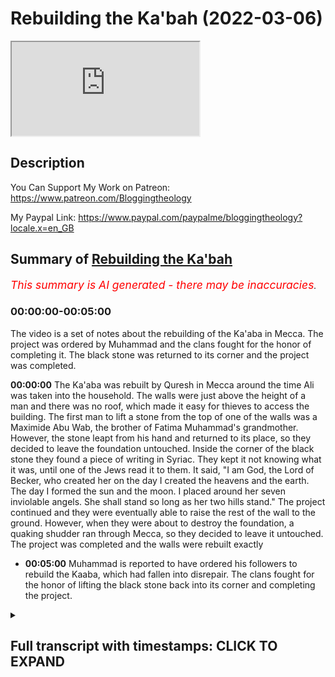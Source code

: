 # Rebuilding the Ka'bah (2022-03-06)

<iframe loading='lazy' allow='autoplay' src='https://www.youtube.com/embed/Maihu1XOM6U'></iframe>

## Description

You Can Support My Work on Patreon:
<https://www.patreon.com/Bloggingtheology>

My Paypal Link:
<https://www.paypal.com/paypalme/bloggingtheology?locale.x=en_GB>

## Summary of [Rebuilding the Ka'bah](https://www.youtube.com/watch?v=Maihu1XOM6U)

*<span style="color:red; font-size:125%">This summary is AI generated - there may be inaccuracies</span>. [](/)*

### <a onclick="modifyYTiframeseektime('0')">00:00:00-00:05:00</a>

The video is a set of notes about the rebuilding of the Ka'aba in Mecca. The project was ordered by Muhammad and the clans fought for the honor of completing it. The black stone was returned to its corner and the project was completed.

**<a onclick="modifyYTiframeseektime('0')">00:00:00</a>** The Ka'aba was rebuilt by Quresh in Mecca around the time Ali was taken into the household. The walls were just above the height of a man and there was no roof, which made it easy for thieves to access the building. The first man to lift a stone from the top of one of the walls was a Maximide Abu Wab, the brother of Fatima Muhammad's grandmother. However, the stone leapt from his hand and returned to its place, so they decided to leave the foundation untouched. Inside the corner of the black stone they found a piece of writing in Syriac. They kept it not knowing what it was, until one of the Jews read it to them. It said, "I am God, the Lord of Becker, who created her on the day I created the heavens and the earth. The day I formed the sun and the moon. I placed around her seven inviolable angels. She shall stand so long as her two hills stand." The project continued and they were eventually able to raise the rest of the wall to the ground. However, when they were about to destroy the foundation, a quaking shudder ran through Mecca, so they decided to leave it untouched. The project was completed and the walls were rebuilt exactly

* **<a onclick="modifyYTiframeseektime('300')">00:05:00</a>** Muhammad is reported to have ordered his followers to rebuild the Kaaba, which had fallen into disrepair. The clans fought for the honor of lifting the black stone back into its corner and completing the project.

<details><summary><h2>Full transcript with timestamps: CLICK TO EXPAND</h2></summary>

<a onclick="modifyYTiframeseektime('4')">0:00:04</a> in the last episode we read of the  
<a onclick="modifyYTiframeseektime('6')">0:00:06</a> introduction of zaid and ali into the  
<a onclick="modifyYTiframeseektime('9')">0:00:09</a> household of muhammad upon him the peace  
<a onclick="modifyYTiframeseektime('12')">0:00:12</a> and in this episode we will read about  
<a onclick="modifyYTiframeseektime('14')">0:00:14</a> the rebuilding of the kaaba and i  
<a onclick="modifyYTiframeseektime('17')">0:00:17</a> continue to read from muhammad his life  
<a onclick="modifyYTiframeseektime('20')">0:00:20</a> based on the earliest sources by martin  
<a onclick="modifyYTiframeseektime('23')">0:00:23</a> lings  
<a onclick="modifyYTiframeseektime('24')">0:00:24</a> chapter 14 the rebuilding of the  
<a onclick="modifyYTiframeseektime('28')">0:00:28</a> kaaba somewhat before these last mention  
<a onclick="modifyYTiframeseektime('32')">0:00:32</a> happenings about the time when ali was  
<a onclick="modifyYTiframeseektime('35')">0:00:35</a> taken into the household when muhammad  
<a onclick="modifyYTiframeseektime('37')">0:00:37</a> was 35 years old quresh decided to  
<a onclick="modifyYTiframeseektime('41')">0:00:41</a> rebuild the kaaba  
<a onclick="modifyYTiframeseektime('43')">0:00:43</a> as it then stood the walls were just  
<a onclick="modifyYTiframeseektime('45')">0:00:45</a> above the height of a man and there was  
<a onclick="modifyYTiframeseektime('48')">0:00:48</a> no roof which meant that even when the  
<a onclick="modifyYTiframeseektime('50')">0:00:50</a> door was locked access was easy and  
<a onclick="modifyYTiframeseektime('54')">0:00:54</a> recently there had been a theft of some  
<a onclick="modifyYTiframeseektime('57')">0:00:57</a> of its treasure which was stowed in a  
<a onclick="modifyYTiframeseektime('59')">0:00:59</a> vault that had been dug inside the  
<a onclick="modifyYTiframeseektime('62')">0:01:02</a> building for that purpose  
<a onclick="modifyYTiframeseektime('65')">0:01:05</a> they already had all the wood that was  
<a onclick="modifyYTiframeseektime('67')">0:01:07</a> needed for the roof the ship of a greek  
<a onclick="modifyYTiframeseektime('70')">0:01:10</a> merchant had been driven ashore and  
<a onclick="modifyYTiframeseektime('72')">0:01:12</a> wrecked beyond repair at jeddah  
<a onclick="modifyYTiframeseektime('75')">0:01:15</a> so they had taken its timbers to serve  
<a onclick="modifyYTiframeseektime('78')">0:01:18</a> as rafters  
<a onclick="modifyYTiframeseektime('80')">0:01:20</a> and there happened to be in mecca at  
<a onclick="modifyYTiframeseektime('82')">0:01:22</a> that time a copt who was a skilled  
<a onclick="modifyYTiframeseektime('85')">0:01:25</a> carpenter  
<a onclick="modifyYTiframeseektime('86')">0:01:26</a> but such was their ore of the kaaba that  
<a onclick="modifyYTiframeseektime('90')">0:01:30</a> they hesitated to lay hands on it  
<a onclick="modifyYTiframeseektime('93')">0:01:33</a> their plan was to demolish its walls  
<a onclick="modifyYTiframeseektime('96')">0:01:36</a> which were built of loose stones and to  
<a onclick="modifyYTiframeseektime('99')">0:01:39</a> rebuild it all together  
<a onclick="modifyYTiframeseektime('101')">0:01:41</a> but they were afraid of incurring the  
<a onclick="modifyYTiframeseektime('103')">0:01:43</a> guilt of sacrilege  
<a onclick="modifyYTiframeseektime('105')">0:01:45</a> and their hesitation was greatly  
<a onclick="modifyYTiframeseektime('108')">0:01:48</a> increased by the appearance of a large  
<a onclick="modifyYTiframeseektime('110')">0:01:50</a> snake which had taken to coming every  
<a onclick="modifyYTiframeseektime('113')">0:01:53</a> day out of the vault to sun itself  
<a onclick="modifyYTiframeseektime('115')">0:01:55</a> against a wall of the kaaba  
<a onclick="modifyYTiframeseektime('119')">0:01:59</a> if anyone approached it would rear its  
<a onclick="modifyYTiframeseektime('122')">0:02:02</a> head and hiss with gaping jaws and they  
<a onclick="modifyYTiframeseektime('125')">0:02:05</a> were terrified of it  
<a onclick="modifyYTiframeseektime('128')">0:02:08</a> but one day while it was sunning itself  
<a onclick="modifyYTiframeseektime('131')">0:02:11</a> god sent against it an eagle which  
<a onclick="modifyYTiframeseektime('134')">0:02:14</a> seized it and flew away with it  
<a onclick="modifyYTiframeseektime('137')">0:02:17</a> so quresh said among themselves  
<a onclick="modifyYTiframeseektime('140')">0:02:20</a> now we may indeed hope that god is  
<a onclick="modifyYTiframeseektime('142')">0:02:22</a> pleased with our intent  
<a onclick="modifyYTiframeseektime('145')">0:02:25</a> we have a craftsman whose heart is with  
<a onclick="modifyYTiframeseektime('148')">0:02:28</a> us and we have wood  
<a onclick="modifyYTiframeseektime('150')">0:02:30</a> and god hath rid us of this serpent  
<a onclick="modifyYTiframeseektime('155')">0:02:35</a> the first man to lift a stone from the  
<a onclick="modifyYTiframeseektime('157')">0:02:37</a> top of one of the walls was a maximide  
<a onclick="modifyYTiframeseektime('161')">0:02:41</a> abu wab the brother of fatima muhammad's  
<a onclick="modifyYTiframeseektime('164')">0:02:44</a> grandmother but no sooner had it been  
<a onclick="modifyYTiframeseektime('167')">0:02:47</a> lifted than the stone leapt from its  
<a onclick="modifyYTiframeseektime('169')">0:02:49</a> hand and returned to its place  
<a onclick="modifyYTiframeseektime('172')">0:02:52</a> whereupon all drew back from the kaaba  
<a onclick="modifyYTiframeseektime('175')">0:02:55</a> afraid to proceed with the work  
<a onclick="modifyYTiframeseektime('179')">0:02:59</a> the chief of the maxim walid son of the  
<a onclick="modifyYTiframeseektime('182')">0:03:02</a> now dead moghira took up a pickaxe and  
<a onclick="modifyYTiframeseektime('186')">0:03:06</a> said  
<a onclick="modifyYTiframeseektime('186')">0:03:06</a> i will begin raising for you  
<a onclick="modifyYTiframeseektime('189')">0:03:09</a> and going to the kaaba he said oh god  
<a onclick="modifyYTiframeseektime('192')">0:03:12</a> fear not o god we intend not but good  
<a onclick="modifyYTiframeseektime('197')">0:03:17</a> thereupon he knocked down part of the  
<a onclick="modifyYTiframeseektime('199')">0:03:19</a> war between the blackstone and the  
<a onclick="modifyYTiframeseektime('201')">0:03:21</a> yemenite corner that is the south  
<a onclick="modifyYTiframeseektime('204')">0:03:24</a> easterly wall  
<a onclick="modifyYTiframeseektime('206')">0:03:26</a> but the rest of the people held back  
<a onclick="modifyYTiframeseektime('209')">0:03:29</a> let us wait and see they said if he be  
<a onclick="modifyYTiframeseektime('212')">0:03:32</a> smitten we will raise no more of it but  
<a onclick="modifyYTiframeseektime('215')">0:03:35</a> restore it even as it was  
<a onclick="modifyYTiframeseektime('218')">0:03:38</a> but if he is not smitten then god is  
<a onclick="modifyYTiframeseektime('221')">0:03:41</a> pleased with our work and we will raise  
<a onclick="modifyYTiframeseektime('223')">0:03:43</a> it all to the ground  
<a onclick="modifyYTiframeseektime('227')">0:03:47</a> the night passed without mishap and  
<a onclick="modifyYTiframeseektime('229')">0:03:49</a> waled was again at work early next  
<a onclick="modifyYTiframeseektime('232')">0:03:52</a> morning so the others joined him  
<a onclick="modifyYTiframeseektime('235')">0:03:55</a> and when the wars were all down as far  
<a onclick="modifyYTiframeseektime('237')">0:03:57</a> as the foundation of abraham they came  
<a onclick="modifyYTiframeseektime('240')">0:04:00</a> upon large greenish cobblestones like  
<a onclick="modifyYTiframeseektime('244')">0:04:04</a> the humps of camels placed side by side  
<a onclick="modifyYTiframeseektime('248')">0:04:08</a> a man put a crowbar between two of these  
<a onclick="modifyYTiframeseektime('250')">0:04:10</a> stones to level one of them out  
<a onclick="modifyYTiframeseektime('253')">0:04:13</a> but at the first movement of the stone a  
<a onclick="modifyYTiframeseektime('256')">0:04:16</a> quaking shudder ran through the whole of  
<a onclick="modifyYTiframeseektime('259')">0:04:19</a> mecca  
<a onclick="modifyYTiframeseektime('260')">0:04:20</a> and they took it as a sign that they  
<a onclick="modifyYTiframeseektime('262')">0:04:22</a> must leave that foundation undisturbed  
<a onclick="modifyYTiframeseektime('267')">0:04:27</a> inside the corner of the black stone  
<a onclick="modifyYTiframeseektime('269')">0:04:29</a> they had found a piece of writing in  
<a onclick="modifyYTiframeseektime('271')">0:04:31</a> syriac  
<a onclick="modifyYTiframeseektime('272')">0:04:32</a> they kept it not knowing what it was  
<a onclick="modifyYTiframeseektime('275')">0:04:35</a> until one of the jews read it to them  
<a onclick="modifyYTiframeseektime('278')">0:04:38</a> i am god the lord of becker i created  
<a onclick="modifyYTiframeseektime('282')">0:04:42</a> her the day i created the heavens and  
<a onclick="modifyYTiframeseektime('285')">0:04:45</a> the earth the day i formed the sun and  
<a onclick="modifyYTiframeseektime('288')">0:04:48</a> the moon and i placed round about her  
<a onclick="modifyYTiframeseektime('291')">0:04:51</a> seven inviolable angels  
<a onclick="modifyYTiframeseektime('294')">0:04:54</a> she shall stand so long as her two hills  
<a onclick="modifyYTiframeseektime('297')">0:04:57</a> stand  
<a onclick="modifyYTiframeseektime('298')">0:04:58</a> blessed for her people with milk and  
<a onclick="modifyYTiframeseektime('301')">0:05:01</a> water  
<a onclick="modifyYTiframeseektime('303')">0:05:03</a> another piece of writing was found  
<a onclick="modifyYTiframeseektime('305')">0:05:05</a> beneath the station of abraham  
<a onclick="modifyYTiframeseektime('308')">0:05:08</a> a small rock near the door of the kaaba  
<a onclick="modifyYTiframeseektime('311')">0:05:11</a> which bears the miraculous print of his  
<a onclick="modifyYTiframeseektime('313')">0:05:13</a> foot  
<a onclick="modifyYTiframeseektime('314')">0:05:14</a> it reads  
<a onclick="modifyYTiframeseektime('315')">0:05:15</a> mecca is the holy house of god her  
<a onclick="modifyYTiframeseektime('318')">0:05:18</a> sustenance cometh unto her from three  
<a onclick="modifyYTiframeseektime('322')">0:05:22</a> directions  
<a onclick="modifyYTiframeseektime('323')">0:05:23</a> let not her people be the first to  
<a onclick="modifyYTiframeseektime('326')">0:05:26</a> profane her  
<a onclick="modifyYTiframeseektime('329')">0:05:29</a> quraish now gathered more stones in  
<a onclick="modifyYTiframeseektime('331')">0:05:31</a> addition to those they already had so as  
<a onclick="modifyYTiframeseektime('334')">0:05:34</a> to increase the height of the building  
<a onclick="modifyYTiframeseektime('338')">0:05:38</a> they worked separately clan by clan  
<a onclick="modifyYTiframeseektime('340')">0:05:40</a> until the walls were high enough for the  
<a onclick="modifyYTiframeseektime('343')">0:05:43</a> black stone to be built once more into  
<a onclick="modifyYTiframeseektime('346')">0:05:46</a> its corner  
<a onclick="modifyYTiframeseektime('348')">0:05:48</a> then a violent disagreement broke out  
<a onclick="modifyYTiframeseektime('351')">0:05:51</a> amongst them  
<a onclick="modifyYTiframeseektime('353')">0:05:53</a> for each clan wanted the honor of  
<a onclick="modifyYTiframeseektime('355')">0:05:55</a> lifting it into its place  
<a onclick="modifyYTiframeseektime('358')">0:05:58</a> the deadlock lasted for four or five  
<a onclick="modifyYTiframeseektime('361')">0:06:01</a> days and the tension had increased to  
<a onclick="modifyYTiframeseektime('364')">0:06:04</a> the point of alliances being made and  
<a onclick="modifyYTiframeseektime('366')">0:06:06</a> preparations for battle begun  
<a onclick="modifyYTiframeseektime('369')">0:06:09</a> where the oldest man present pointed to  
<a onclick="modifyYTiframeseektime('372')">0:06:12</a> a solution  
<a onclick="modifyYTiframeseektime('375')">0:06:15</a> oh men of course she said take as  
<a onclick="modifyYTiframeseektime('378')">0:06:18</a> arbiter between you about that which  
<a onclick="modifyYTiframeseektime('381')">0:06:21</a> wherein ye differ the first man who  
<a onclick="modifyYTiframeseektime('384')">0:06:24</a> shall enter in through the gate of this  
<a onclick="modifyYTiframeseektime('387')">0:06:27</a> mosque  
<a onclick="modifyYTiframeseektime('388')">0:06:28</a> the precinct round the kaaba was called  
<a onclick="modifyYTiframeseektime('391')">0:06:31</a> a mosque in arabic masjid a place of  
<a onclick="modifyYTiframeseektime('395')">0:06:35</a> prostration because the right of  
<a onclick="modifyYTiframeseektime('397')">0:06:37</a> prostrating oneself to god in the  
<a onclick="modifyYTiframeseektime('400')">0:06:40</a> direction of the holy house had been  
<a onclick="modifyYTiframeseektime('402')">0:06:42</a> performed there since the time of  
<a onclick="modifyYTiframeseektime('405')">0:06:45</a> abraham and ishmael  
<a onclick="modifyYTiframeseektime('408')">0:06:48</a> they agreed to follow the old man's  
<a onclick="modifyYTiframeseektime('410')">0:06:50</a> council and the first man to enter the  
<a onclick="modifyYTiframeseektime('412')">0:06:52</a> mosque was muhammad  
<a onclick="modifyYTiframeseektime('415')">0:06:55</a> who had just returned to mecca after an  
<a onclick="modifyYTiframeseektime('418')">0:06:58</a> absence  
<a onclick="modifyYTiframeseektime('419')">0:06:59</a> the sight of him produced an immediate  
<a onclick="modifyYTiframeseektime('422')">0:07:02</a> and spontaneous recognition that here  
<a onclick="modifyYTiframeseektime('425')">0:07:05</a> was the right person for the task  
<a onclick="modifyYTiframeseektime('428')">0:07:08</a> and his arrival was greeted by  
<a onclick="modifyYTiframeseektime('430')">0:07:10</a> exclamations and murmurs of satisfaction  
<a onclick="modifyYTiframeseektime('434')">0:07:14</a> it is said some we accept his judgment  
<a onclick="modifyYTiframeseektime('439')">0:07:19</a> said others  
<a onclick="modifyYTiframeseektime('440')">0:07:20</a> it is muhammad  
<a onclick="modifyYTiframeseektime('442')">0:07:22</a> when he explained the matter to him he  
<a onclick="modifyYTiframeseektime('445')">0:07:25</a> said  
<a onclick="modifyYTiframeseektime('446')">0:07:26</a> bring me a cloak  
<a onclick="modifyYTiframeseektime('449')">0:07:29</a> and when they brought it he spread it on  
<a onclick="modifyYTiframeseektime('451')">0:07:31</a> the ground and taking up the black stone  
<a onclick="modifyYTiframeseektime('454')">0:07:34</a> he laid it on the middle of the garment  
<a onclick="modifyYTiframeseektime('458')">0:07:38</a> let each clan take hold of the border of  
<a onclick="modifyYTiframeseektime('462')">0:07:42</a> the cloak he said then lifted up all of  
<a onclick="modifyYTiframeseektime('466')">0:07:46</a> you together  
<a onclick="modifyYTiframeseektime('468')">0:07:48</a> and when he had raised it to the right  
<a onclick="modifyYTiframeseektime('470')">0:07:50</a> to right height he took the stone and  
<a onclick="modifyYTiframeseektime('473')">0:07:53</a> placed it in the corner with his own  
<a onclick="modifyYTiframeseektime('476')">0:07:56</a> hands and the building was continued and  
<a onclick="modifyYTiframeseektime('481')">0:08:01</a> completed  
<a onclick="modifyYTiframeseektime('482')">0:08:02</a> above it  
<a onclick="modifyYTiframeseektime('484')">0:08:04</a> that was chapter 14  
<a onclick="modifyYTiframeseektime('486')">0:08:06</a> the rebuilding of the kaaba until next  
<a onclick="modifyYTiframeseektime('489')">0:08:09</a> time  

</details>
